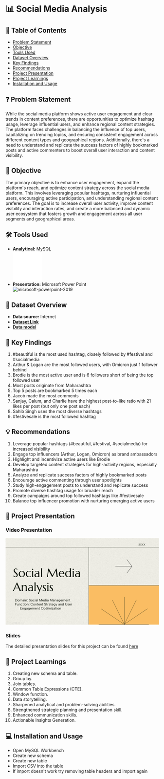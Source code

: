 # 📊 Social Media Analysis

## 📕 Table of Contents
- [Problem Statement](#-problem-statement)
- [Objective](#-objective)
- [Tools Used](#%EF%B8%8F-tools-used)
- [Dataset Overview](#-dataset-overview)
- [Key Findings](#-key-findings)
- [Recommendations](#-recommendations)
- [Project Presentation](#-project-presentation)
- [Project Learnings](#-project-learnings)
- [Installation and Usage](#-installation-and-usage)

## ❓ Problem Statement
While the social media platform shows active user engagement and clear trends in content preferences, there are opportunities to optimize hashtag usage, leverage influential users, and enhance regional content strategies. The platform faces challenges in balancing the influence of top users, capitalizing on trending topics, and ensuring consistent engagement across different content types and geographical regions. Additionally, there's a need to understand and replicate the success factors of highly bookmarked posts and active commenters to boost overall user interaction and content visibility.

## 🎯 Objective
The primary objective is to enhance user engagement, expand the platform's reach, and optimize content strategy across the social media platform. This involves leveraging popular hashtags, nurturing influential users, encouraging active participation, and understanding regional content preferences. The goal is to increase overall user activity, improve content visibility and interaction rates, and create a more balanced and dynamic user ecosystem that fosters growth and engagement across all user segments and geographical areas.

## 🛠️ Tools Used
- **Analytical:**  MySQL\
  <img width="96" height="96" src="https://github.com/amanat-mahmud/Sales_Performance_Analysis_SQL/blob/main/icons8-mysql-96.png" alt="mysql-logo"/>
- **Presentation:** Microsoft Power Point\
  <img width="96" height="96" src="https://img.icons8.com/fluency/96/microsoft-powerpoint-2019.png" alt="microsoft-powerpoint-2019"/>

## 📅 Dataset Overview
- **Data source:** Internet
- [**Dataset Link**](https://github.com/amanat-mahmud/social_medial_analysis/tree/main/Dataset)
- [**Data model**](https://github.com/amanat-mahmud/social_medial_analysis/blob/main/data%20model.png)

## 🔎 Key Findings
1. #beautiful is the most used hashtag, closely followed by #festival and #socialmedia
2. Arthur & Logan are the most followed users, with Omicron just 1 follower behind
3. Brodie is the most active user and is 6 followers short of being the top followed user
4. Most posts originate from Maharashtra
5. Top 5 posts are bookmarked 5 times each
6. Jacob made the most comments
7. Sanjay, Calum, and Charlie have the highest post-to-like ratio with 21 likes per post (but only one post each)
8. Sahib Singh uses the most diverse hashtags
9. #festivesale is the most followed hashtag

## 💡 Recommendations
1. Leverage popular hashtags (#beautiful, #festival, #socialmedia) for increased visibility
2. Engage top influencers (Arthur, Logan, Omicron) as brand ambassadors
3. Highlight and incentivize active users like Brodie
4. Develop targeted content strategies for high-activity regions, especially Maharashtra
5. Analyze and replicate success factors of highly bookmarked posts
6. Encourage active commenting through user spotlights
7. Study high-engagement posts to understand and replicate success
8. Promote diverse hashtag usage for broader reach
9. Create campaigns around top followed hashtags like #festivesale
10. Balance top influencer promotion with nurturing emerging active users

## 📌 Project Presentation
### Video Presentation
[![Social Media Analysis Presentation](https://github.com/amanat-mahmud/social_medial_analysis/blob/main/cover.png)](https://www.linkedin.com/feed/update/urn:li:ugcPost:7222230435827785728/)

### Slides
The detailed presentation slides for this project can be found [here](https://github.com/amanat-mahmud/social_medial_analysis/blob/main/slide.pdf)

## 🧠 Project Learnings
1. Creating new schema and table.
2. Group by.
3. Join tables.
4. Common Table Expressions (CTE).
5. Window function.
6. Data storytelling.
7. Sharpened analytical and problem-solving abilities.
8. Strengthened strategic planning and  presentation skill.
9. Enhanced communication skills.
12. Actionable Insights Generation.

## 💻 Installation and Usage
- Open MySQL Workbench
- Create new schema
- Create new table
- Import CSV into the table
- If import doesn't work try removing table headers and import again

